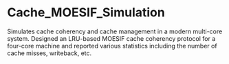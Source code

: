 # Cache_MOESIF_Simulation
Simulates cache coherency and cache management in a modern multi-core system. Designed an LRU-based MOESIF cache coherency protocol for a four-core machine and reported various statistics including the number of cache misses, writeback, etc.
